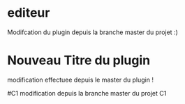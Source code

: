 # editeur
Modifcation du plugin depuis la branche master du projet :)

# Nouveau Titre du plugin 
modification effectuee depuis le master du plugin !

#C1
modification depuis la branche master du projet C1
